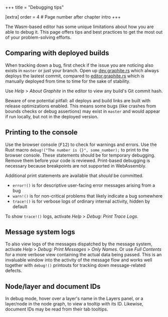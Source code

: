 +++
title = "Debugging tips"

[extra]
order = 4 # Page number after chapter intro
+++

The Wasm-based editor has some unique limitations about how you are able to debug it. This page offers tips and best practices to get the most out of your problem-solving efforts.

## Comparing with deployed builds

When tracking down a bug, first check if the issue you are noticing also exists in `master` or just your branch. Open up [dev.graphite.rs](https://dev.graphite.rs) which always deploys the lastest commit, compared to [editor.graphite.rs](https://editor.graphite.rs) which is manually deployed from time to time for the sake of stability.

Use *Help* > *About Graphite* in the editor to view any build's Git commit hash.

Beware of one potential pitfall: all deploys and build links are built with release optimizations enabled. This means some bugs (like crashes from bounds checks or debug assertions) may exist in `master` and would appear if run locally, but not in the deployed version.

## Printing to the console

Use the browser console (<kbd>F12</kbd>) to check for warnings and errors. Use the Rust macro `debug!("The number is {}", some_number);` to print to the browser console. These statements should be for temporary debugging. Remove them before your code is reviewed. Print-based debugging is necessary because breakpoints are not supported in WebAssembly.

Additional print statements are available that *should* be committed.

- `error!()` is for descriptive user-facing error messages arising from a bug
- `warn!()` is for non-critical problems that likely indicate a bug somewhere
- `trace!()` is for verbose logs of ordinary internal activity, hidden by default

To show `trace!()` logs, activate *Help* > *Debug: Print Trace Logs*.

## Message system logs

To also view logs of the messages dispatched by the message system, activate *Help* > *Debug: Print Messages* > *Only Names*. Or use *Full Contents* for a more verbose view containing the actual data being passed. This is an invaluable window into the activity of the message flow and works well together with `debug!()` printouts for tracking down message-related defects.

## Node/layer and document IDs

In debug mode, hover over a layer's name in the Layers panel, or a layer/node in the node graph, to view a tooltip with its ID. Likewise, document IDs may be read from their tab tooltips.
